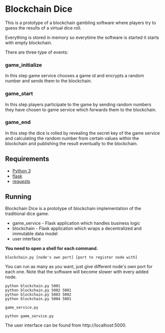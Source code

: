 # Blockchain Dice

This is a prototype of a blockchain gambling software where players try to guess the results of a virtual dice roll.

Everything is stored in memory so everytime the software is started it starts with empty blockchain.

There are three type of events:

### game_initialize

In this step game service chooses a game id and encrypts a random number and sends them to the blockchain.

### game_start

In this step players participate to the game by sending random numbers they have chosen to game service which forwards them to the blockchain.

### game_end

In this step the dice is rolled by revealing the secret key of the game service and calculating the random number from certain values within the blockchain and publishing the result eventually to the blockchain.

## Requirements

- [Python 3](https://www.python.org/)
- [flask](https://flask.palletsprojects.com/en/1.1.x/installation/#installation)
- [requests](https://docs.python-requests.org/en/master/user/install/#install)

## Running

Blockchain Dice is a prototype of blockchain implementation of the traditional dice game.

- game_service - Flask application which handles business logic
- blockchain - Flask application which wraps a decentralized and immutable data model
- user interface

**You need to open a shell for each command.**

`blockchain.py [node's own port] [port to register node with]`

You can run as many as you want, just give different node's own port for each one.
Note that the software will become slower with every added node.

```
python blockchain.py 5001
python blockchain.py 5002 5001
python blockchain.py 5003 5002
python blockchain.py 5004 5001
```

`game_service.py`
```
python game_service.py
```

The user interface can be found from http://localhost:5000.

